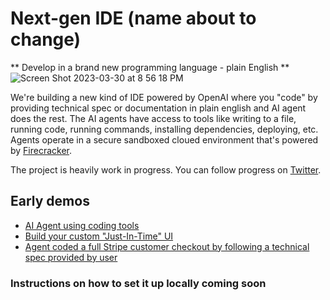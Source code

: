 # Next-gen IDE (name about to change)

** Develop in a brand new programming language - plain English **
![Screen Shot 2023-03-30 at 8 56 18 PM](https://user-images.githubusercontent.com/5136688/228936729-c1ae45b0-9199-4aae-bb3b-837b97e8176a.png)

We're building a new kind of IDE powered by OpenAI where you "code" by providing technical spec or documentation in plain english and AI agent does the rest.
The AI agents have access to tools like writing to a file, running code, running commands, installing dependencies, deploying, etc. Agents operate in a secure
sandboxed cloued environment that's powered by [Firecracker](https://github.com/firecracker-microvm/firecracker/).


The project is heavily work in progress. You can follow progress on [Twitter](https://twitter.com/mlejva).


## Early demos
- [AI Agent using coding tools](https://twitter.com/mlejva/status/1636103084802822151)
- [Build your custom "Just-In-Time" UI](https://twitter.com/mlejva/status/1641151421830529042)
- [Agent coded a full Stripe customer checkout by following a technical spec provided by user](https://twitter.com/mlejva/status/1641072535163875330)


### Instructions on how to set it up locally coming soon
